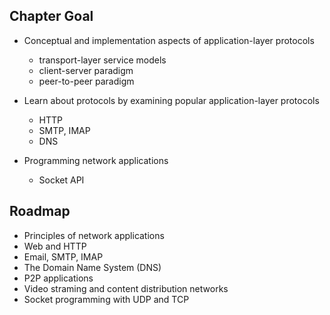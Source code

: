 ## Chapter Goal

- Conceptual and implementation aspects of application-layer protocols

  - transport-layer service models
  - client-server paradigm
  - peer-to-peer paradigm
- Learn about protocols by examining popular application-layer protocols

  - HTTP
  - SMTP, IMAP
  - DNS
- Programming network applications

  - Socket API

## Roadmap

- Principles of network applications
- Web and HTTP
- Email, SMTP, IMAP
- The Domain Name System (DNS)
- P2P applications
- Video straming and content distribution networks
- Socket programming with UDP and TCP
